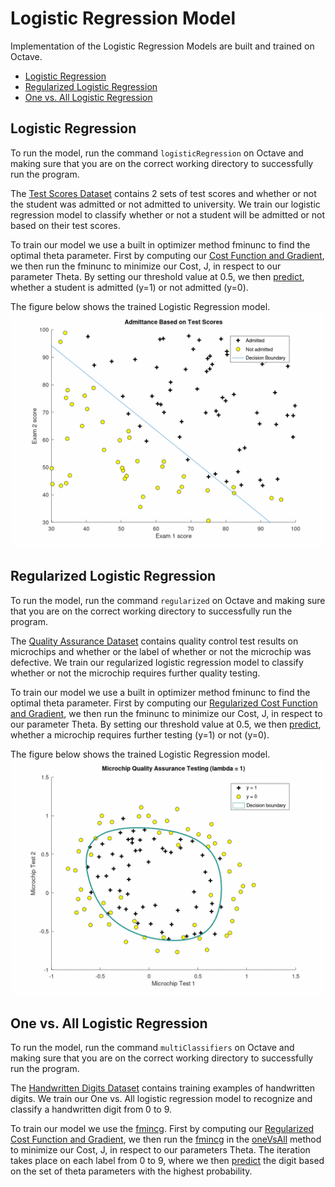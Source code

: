 # Logistic Regression Model

Implementation of the Logistic Regression Models are built and trained on Octave.
   - [Logistic Regression](./logisticRegression.m)
   - [Regularized Logistic Regression](./regularization.m)
   - [One vs. All Logistic Regression](./multiClassifiers.m)

## Logistic Regression

To run the model, run the command `logisticRegression` on Octave and making sure that you are on the correct working directory to successfully run the program.

The [Test Scores Dataset](./testScores.txt) contains 2 sets of test scores and whether or not the student was admitted or not admitted to university. We train our logistic regression model to classify whether or not a student will be admitted or not based on their test scores.

To train our model we use a built in optimizer method fminunc to find the optimal theta parameter. First by computing our [Cost Function and Gradient](./costFunction.m), we then run the fminunc to minimize our Cost, J, in respect to our parameter Theta. By setting our threshold value at 0.5, we then [predict](./predict.m), whether a student is admitted (y=1) or not admitted (y=0).

The figure below shows the trained Logistic Regression model.
![Logistic Regression](./logistic-regression.gif)

## Regularized Logistic Regression

To run the model, run the command `regularized` on Octave and making sure that you are on the correct working directory to successfully run the program.

The [Quality Assurance Dataset](./qualityAssurance.txt) contains quality control test results on microchips and whether or the label of whether or not the microchip was defective. We train our regularized logistic regression model to classify whether or not the microchip requires further quality testing.

To train our model we use a built in optimizer method fminunc to find the optimal theta parameter. First by computing our [Regularized Cost Function and Gradient](./costFunctionReg.m), we then run the fminunc to minimize our Cost, J, in respect to our parameter Theta. By setting our threshold value at 0.5, we then [predict](./predict.m), whether a microchip requires further testing (y=1) or not (y=0).

The figure below shows the trained Logistic Regression model.
![Regularized Logistic Regression](./regularized.gif)

## One vs. All Logistic Regression

To run the model, run the command `multiClassifiers` on Octave and making sure that you are on the correct working directory to successfully run the program.

The [Handwritten Digits Dataset](./handWrittenDigits.mat) contains training examples of handwritten digits. We train our One vs. All logistic regression model to recognize and classify a handwritten digit from 0 to 9.

To train our model we use the [fmincg](./fmincg.m). First by computing our [Regularized Cost Function and Gradient](./lrCostFunction.m), we then run the [fmincg](./fmincg.m) in the [oneVsAll](./oneVsAll.m) method to minimize our Cost, J, in respect to our parameters Theta. The iteration takes place on each label from 0 to 9, where we then [predict](./predictOneVsAll.m) the digit based on the set of theta parameters with the highest probability.

